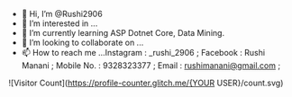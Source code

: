 - 👋 Hi, I’m @Rushi2906
- 👀 I’m interested in ...
- 🌱 I’m currently learning ASP Dotnet Core, Data Mining.  
- 💞️ I’m looking to collaborate on ...
- 📫 How to reach me ...Instagram : _rushi_2906 ;
                         Facebook : Rushi Manani ;
                         Mobile No. : 9328323377 ;
                         Email : rushimanani@gmail.com ;
<!---
Rushi2906/Rushi2906 is a ✨ special ✨ repository because its `README.md` (this file) appears on your GitHub profile.
You can click the Preview link to take a look at your changes.
--->

![Visitor Count](https://profile-counter.glitch.me/{YOUR USER}/count.svg)
